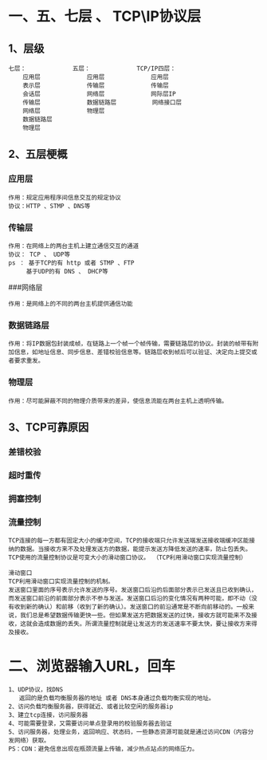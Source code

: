





# 一、五、七层 、 TCP\IP协议层

## 1、层级

```
七层：				五层：				TCP/IP四层：
    应用层				应用层				应用层		
    表示层				传输层				传输层
    会话层				网络层				网际层IP
    传输层 			数据链路层		   网络接口层
    网络层				物理层
    数据链路层
    物理层
```

## 2、五层梗概

### 应用层

```
作用：规定应用程序间信息交互的规定协议
协议：HTTP 、STMP 、DNS等
```

### 传输层

```
作用：在网络上的两台主机上建立通信交互的通道
协议： TCP 、 UDP等
ps ： 基于TCP的有 http 或者 STMP 、FTP
	 基于UDP的有 DNS 、 DHCP等
```

###网络层

````
作用：是网络上的不同的两台主机提供通信功能
````

### 数据链路层

```
作用：将IP数据包封装成帧，在链路上一个帧一个帧传输，需要链路层的协议。封装的帧带有附加信息，如地址信息、同步信息、差错校验信息等。链路层收到帧后可以验证、决定向上提交或者要求重发。
```

### 物理层

```
作用：尽可能屏蔽不同的物理介质带来的差异，使信息流能在两台主机上透明传输。
```



## 3、TCP可靠原因

### 差错校验

### 超时重传

### 拥塞控制

### 流量控制

```
TCP连接的每一方都有固定大小的缓冲空间，TCP的接收端只允许发送端发送接收端缓冲区能接纳的数据。当接收方来不及处理发送方的数据，能提示发送方降低发送的速率，防止包丢失。TCP使用的流量控制协议是可变大小的滑动窗口协议。 （TCP利用滑动窗口实现流量控制）

滑动窗口
TCP利用滑动窗口实现流量控制的机制。
发送窗口里面的序号表示允许发送的序号。发送窗口后沿的后面部分表示已发送且已收到确认，而发送窗口前沿的前面部分表示不参与发送。发送窗口后沿的变化情况有两种可能，即不动（没有收到新的确认）和前移（收到了新的确认）。发送窗口的前沿通常是不断向前移动的。一般来说，我们总是希望数据传输更快一些。但如果发送方把数据发送的过快，接收方就可能来不及接收，这就会造成数据的丢失。所谓流量控制就是让发送方的发送速率不要太快，要让接收方来得及接收。

```



# 二、浏览器输入URL，回车

```
1、UDP协议，找DNS
   返回的是负载均衡服务器的地址 或者 DNS本身通过负载均衡实现的地址。
2、访问负载均衡服务器，获得就近、或者比较空闲的服务器ip 
3、建立tcp连接，访问服务器
4、可能需要登录，又需要访问单点登录用的校验服务器去验证
5、访问服务器，处理业务，返回响应、状态码，一些静态资源可能就是通过访问CDN（内容分发网络）获取。
PS：CDN：避免信息出现在瓶颈流量上传输，减少热点站点的网络压力。
```

